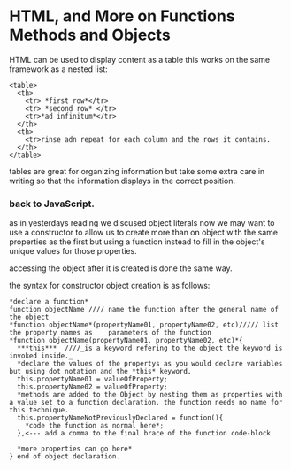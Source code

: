 # HTML, and More on Functions Methods and Objects

HTML can be used to display content as a table this works on the same framework as a nested list:
```
<table>
  <th>
    <tr> *first row*</tr>
    <tr> *second row* </tr>
    <tr>*ad infinitum*</tr>
  </th>
  <th>
    <tr>rinse adn repeat for each column and the rows it contains.
  </th>
</table>
```

tables are great for organizing information but take some extra care in writing so that the information displays in the correct position. 

### back to JavaScript.

as in yesterdays reading we discused object literals now we may want to use a constructor to allow us to create more than on object with the same properties as the first but using a function instead to fill in the object's unique values for those properties. 

accessing the object after it is created is done the same way. 

the syntax for constructor object creation is as follows: 

```
*declare a function*
function objectName //// name the function after the general name of the object
*function objectName*(propertyName01, propertyName02, etc)///// list the property names as    parameters of the function
*function objectName(propertyName01, propertyName02, etc)*{
  ***this***  ////_is a keyword refering to the object the keyword is invoked inside._ 
  *declare the values of the propertys as you would declare variables but using dot notation and the *this* keyword.
  this.propertyName01 = valueOfProperty;
  this.propertyName02 = valueOfProperty;
  *methods are added to the Object by nesting them as properties with a value set to a function declaration. the function needs no name for this technique.
  this.propertyNameNotPreviouslyDeclared = function(){
    *code the function as normal here*;
  },<--- add a comma to the final brace of the function code-block

  *more properties can go here*
} end of object declaration. 


  